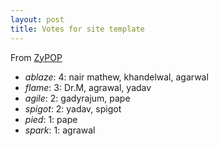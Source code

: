 ```yaml
---
layout: post
title: Votes for site template
---
```



From [ZyPOP](http://zypopwebtemplates.com/tag/left-sidebar/page/2)

+ _ablaze_: 4: nair mathew, khandelwal, agarwal
+ _flame_: 3: Dr.M, agrawal, yadav
+ _agile_: 2: gadyrajum, pape 
+ _spigot_: 2: yadav, spigot
+ _pied_: 1: pape
+ _spark_: 1: agrawal

